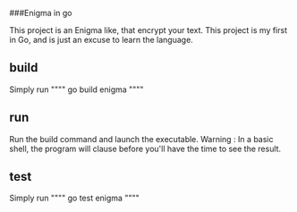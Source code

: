 ###Enigma in go

This project is an Enigma like, that encrypt your text. This project is my first in Go, and is just an excuse to learn the language.

## build

Simply run
""""
go build enigma
""""

## run
Run the build command and launch the executable.
Warning : In a basic shell, the program will clause before you'll have the time to see the result.

## test
Simply run
""""
go test enigma
""""
